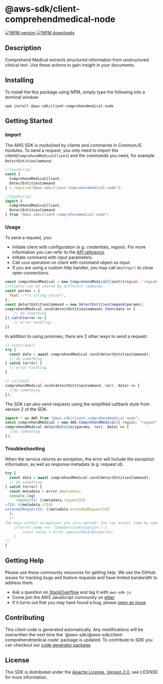 # @aws-sdk/client-comprehendmedical-node

[![NPM version](https://img.shields.io/npm/v/@aws-sdk/client-comprehendmedical-node/preview.svg)](https://www.npmjs.com/package/@aws-sdk/client-comprehendmedical-node)
[![NPM downloads](https://img.shields.io/npm/dm/@aws-sdk/client-comprehendmedical-node.svg)](https://www.npmjs.com/package/@aws-sdk/client-comprehendmedical-node)

## Description

<p> Comprehend Medical extracts structured information from unstructured clinical text. Use these actions to gain insight in your documents. </p>

## Installing

To install the this package using NPM, simply type the following into a terminal window:

```
npm install @aws-sdk/client-comprehendmedical-node
```

## Getting Started

### Import

The AWS SDK is modulized by clients and commands in CommonJS modules. To send a request, you only need to import the client(`ComprehendMedicalClient`) and the commands you need, for example `DetectEntitiesCommand`:

```javascript
//JavaScript
const {
  ComprehendMedicalClient,
  DetectEntitiesCommand
} = require("@aws-sdk/client-comprehendmedical-node");
```

```javascript
//TypeScript
import {
  ComprehendMedicalClient,
  DetectEntitiesCommand
} from "@aws-sdk/client-comprehendmedical-node";
```

### Usage

To send a request, you:

- Initiate client with configuration (e.g. credentials, region). For more information you can refer to the [API reference][].
- Initiate command with input parameters.
- Call `send` operation on client with command object as input.
- If you are using a custom http handler, you may call `destroy()` to close open connections.

```javascript
const comprehendMedical = new ComprehendMedicalClient({region: 'region'});
//clients can be shared by different commands
const params = {
  Text: /**a string value*/,
};
const detectEntitiesCommand = new DetectEntitiesCommand(params);
comprehendMedical.send(detectEntitiesCommand).then(data => {
    // do something
}).catch(error => {
    // error handling
})
```

In addition to using promises, there are 2 other ways to send a request:

```javascript
// async/await
try {
  const data = await comprehendMedical.send(detectEntitiesCommand);
  // do something
} catch (error) {
  // error handling
}
```

```javascript
// callback
comprehendMedical.send(detectEntitiesCommand, (err, data) => {
  //do something
});
```

The SDK can also send requests using the simplified callback style from version 2 of the SDK.

```javascript
import * as AWS from "@aws-sdk/client-comprehendmedical-node";
const comprehendMedical = new AWS.ComprehendMedical({ region: "region" });
comprehendMedical.detectEntities(params, (err, data) => {
  //do something
});
```

### Troubleshooting

When the service returns an exception, the error will include the exception information, as well as response metadata (e.g. request id).

```javascript
try {
  const data = await comprehendMedical.send(detectEntitiesCommand);
  // do something
} catch (error) {
  const metadata = error.$metadata;
  console.log(
    `requestId: ${metadata.requestId}
cfId: ${metadata.cfId}
extendedRequestId: ${metadata.extendedRequestId}`
  );
  /*
The keys within exceptions are also parsed. You can access them by specifying exception names:
    if(error.name === 'SomeServiceException') {
        const value = error.specialKeyInException;
    }
*/
}
```

## Getting Help

Please use these community resources for getting help. We use the GitHub issues for tracking bugs and feature requests and have limited bandwidth to address them.

- Ask a question on [StackOverflow](https://stackoverflow.com/questions/tagged/aws-sdk-js) and tag it with `aws-sdk-js`
- Come join the AWS JavaScript community on [gitter](https://gitter.im/aws/aws-sdk-js-v3)
- If it turns out that you may have found a bug, please [open an issue](https://github.com/aws/aws-sdk-js-v3/issues)

## Contributing

This client code is generated automatically. Any modifications will be overwritten the next time the `@aws-sdk/@aws-sdk/client-comprehendmedical-node' package is updated. To contribute to SDK you can checkout our [code generator package][].

## License

This SDK is distributed under the
[Apache License, Version 2.0](http://www.apache.org/licenses/LICENSE-2.0),
see LICENSE for more information.

[code generator package]: https://github.com/aws/aws-sdk-js-v3/tree/master/packages/service-types-generator
[api reference]: https://docs.aws.amazon.com/AWSJavaScriptSDK/latest/
